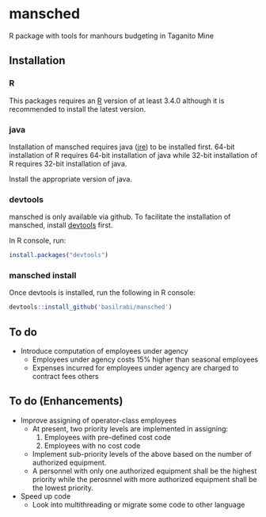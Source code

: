 mansched
========

R package with tools for manhours budgeting in Taganito Mine

Installation
------------

### R

This packages requires an [R](https://www.r-project.org/) version of at least 3.4.0 although it is recommended to install the latest version.

### java

Installation of mansched requires java ([jre](https://java.com/inc/BrowserRedirect1.jsp?locale=en)) to be installed first. 64-bit installation of R requires 64-bit installation of java while 32-bit installation of R requires 32-bit installation of java.

Install the appropriate version of java.

### devtools

mansched is only available via github. To facilitate the installation of mansched, install [devtools](https://github.com/hadley/devtools) first.

In R console, run:

``` r
install.packages("devtools")
```

### mansched install

Once devtools is installed, run the following in R console:

``` r
devtools::install_github('basilrabi/mansched')
```

To do
-----

-   Introduce computation of employees under agency
    -   Employees under agency costs 15% higher than seasonal employees
    -   Expenses incurred for employees under agency are charged to contract fees others

To do (Enhancements)
--------------------

-   Improve assigning of operator-class employees
    -   At present, two priority levels are implemented in assigning:
        1.  Employees with pre-defined cost code
        2.  Employees with no cost code
    -   Implement sub-priority levels of the above based on the number of authorized equipment.
    -   A personnel with only one authorized equipment shall be the highest priority while the perosnnel with more authorized equipment shall be the lowest priority.
-   Speed up code
    -   Look into multithreading or migrate some code to other language
